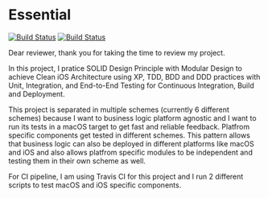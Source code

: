 # Essential

[![Build Status](https://travis-ci.com/denizTutuncu/Essential.svg?branch=main)](https://travis-ci.com/denizTutuncu/Essential) [![Build Status](https://app.travis-ci.com/denizTutuncu/Essential.svg?branch=ios-platform-support)](https://app.travis-ci.com/denizTutuncu/Essential)

Dear reviewer, thank you for taking the time to review my project. 

In this project, I pratice SOLID Design Principle with Modular Design to achieve Clean iOS Architecture using XP, TDD, BDD and DDD practices with Unit, Integration, and End-to-End Testing for Continuous Integration, Build and Deployment. 

This project is separated in multiple schemes (currently 6 different schemes) because I want to business logic platform agnostic and I want to run its tests in a macOS target to get fast and reliable feedback. Platfrom specific components get tested in different schemes. This pattern allows that business logic can also be deployed in different platforms like macOS and iOS and also allows platfrom specific modules to be independent and testing them in their own scheme as well. 

For CI pipeline, I am using Travis CI for this project and I run 2 different scripts to test macOS and iOS specific components. 
